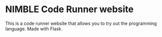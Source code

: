 # NIMBLE Code Runner website

This is a code runner website that allows you to try out the programming language. Made with Flask.
